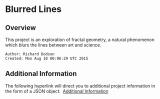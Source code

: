 # Blurred Lines

## Overview

This project is an exploration of fractal geometry, a natural phenomenon which blurs the lines between art and science.

```
Author: Richard Dodson
Created: Mon Aug 10 00:06:29 UTC 2015
```

## Additional Information

The following hyperlink will direct you to additional project information in the form of a JSON object:
&nbsp;[Additional Information](https://api.github.com/repos/rdodson41/blurred-lines)
